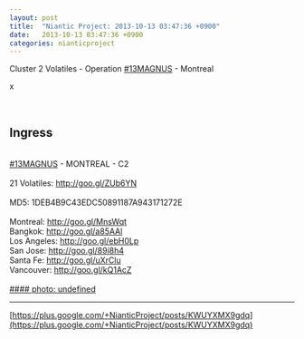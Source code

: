 ```yaml
---
layout: post
title:  "Niantic Project: 2013-10-13 03:47:36 +0900"
date:   2013-10-13 03:47:36 +0900
categories: nianticproject
---
```

Cluster 2 Volatiles - Operation [#13MAGNUS](https://plus.google.com/s/%2313MAGNUS "") - Montreal

x<div class="shared"><br /><h2>Ingress</h2><br /><a rel="nofollow" class="ot-hashtag" href="https://plus.google.com/s/%2313MAGNUS">#13MAGNUS</a> - MONTREAL - C2<br /><br />21 Volatiles: <a href="http://goo.gl/ZUb6YN" class="ot-anchor">http://goo.gl/ZUb6YN</a><br /><br />MD5: 1DEB4B9C43EDC50891187A943171272E<br /><br />Montreal: <a href="http://goo.gl/MnsWqt" class="ot-anchor">http://goo.gl/MnsWqt</a><br />Bangkok: <a href="http://goo.gl/a85AAl" class="ot-anchor">http://goo.gl/a85AAl</a><br />Los Angeles: <a href="http://goo.gl/ebH0Lp" class="ot-anchor">http://goo.gl/ebH0Lp</a><br />San Jose: <a href="http://goo.gl/89i8h4" class="ot-anchor">http://goo.gl/89i8h4</a><br />Santa Fe: <a href="http://goo.gl/uXrClu" class="ot-anchor">http://goo.gl/uXrClu</a><br />Vancouver: <a href="http://goo.gl/kQ1AcZ" class="ot-anchor">http://goo.gl/kQ1AcZ</a><br /><br /></div>
[#### photo: undefined](https://lh6.googleusercontent.com/-pjh-Akydc-k/UlmY23CwPkI/AAAAAAAAUGs/mDduYyqXUXA/Montreal2.png "")
- - -
[https://plus.google.com/+NianticProject/posts/KWUYXMX9gdq](https://plus.google.com/+NianticProject/posts/KWUYXMX9gdq)
